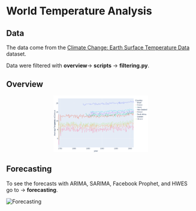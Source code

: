 # World Temperature Analysis

## Data
The data come from the [Climate Change: Earth Surface Temperature Data](https://www.kaggle.com/datasets/berkeleyearth/climate-change-earth-surface-temperature-data/data?select=GlobalLandTemperaturesByCity.csv) dataset.

Data were filtered with **overview**&rarr; **scripts** &rarr; **filtering.py**.

## Overview
<div align="center"/>
  <img src="overview/plots/line.png" alt=overview width=50%/>
</div>

## Forecasting
To see the forecasts with ARIMA, SARIMA, Facebook Prophet, and HWES go to &rarr; **forecasting**.

![Forecasting](forecasting/plots/prophet_yearly_jap.png)
